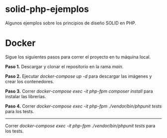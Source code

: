 # solid-php-ejemplos
Algunos ejemplos sobre los principios de diseño SOLID en PHP.

# Docker

Sigue los siguientes pasos para correr el proyecto en tu máquina local.

**Paso 1.** Descargar y clonar el repositorio en la rama _main_.

**Paso 2.** Ejecutar _docker-compose up -d_ para descargar las imágenes y crear los contenedores.

**Paso 3.** Correr _docker-compose exec -it php-fpm composer install_ para instalar las librerías.

**Paso 4.** Correr _docker-compose exec -it php-fpm ./vendor/bin/phpunit tests_ para los tests.

-----

Correr _docker-compose exec -it php-fpm ./vendor/bin/phpunit tests_ para los tests.
